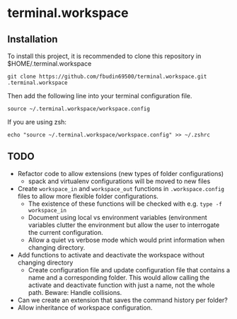 # terminal.workspace

## Installation

To install this project, it is recommended to clone this repository
in $HOME/.terminal.workspace
```
git clone https://github.com/fbudin69500/terminal.workspace.git .terminal.workspace
```
Then add the following line into your terminal configuration file.
```
source ~/.terminal.workspace/workspace.config
```
If you are using zsh:
```
echo "source ~/.terminal.workspace/workspace.config" >> ~/.zshrc
```
## TODO

* Refactor code to allow extensions (new types of folder configurations)
  * spack and virtualenv configurations will be moved to new files
* Create `workspace_in` and `workspace_out` functions in `.workspace.config`
files to allow more flexible folder configurations.
  * The existence of these functions will be checked with e.g. `type -f workspace_in`
  * Document using local vs environment variables (environment variables clutter the
environment but allow the user to interrogate the current configuration.
  * Allow a quiet vs verbose mode which would print information when changing directory.
* Add functions to activate and deactivate the workspace without changing directory
  * Create configuration file and update configuration file that contains a name
and a corresponding folder. This would allow calling the activate and deactivate function
with just a name, not the whole path. Beware: Handle collisions.
* Can we create an extension that saves the command history per folder?
* Allow inheritance of workspace configuration.
